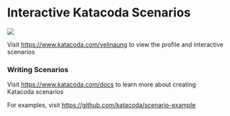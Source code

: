 # Interactive Katacoda Scenarios

[![](http://shields.katacoda.com/katacoda/yelinaung/count.svg)](https://www.katacoda.com/yelinaung "Get your profile on Katacoda.com")

Visit https://www.katacoda.com/yelinaung to view the profile and interactive scenarios

### Writing Scenarios
Visit https://www.katacoda.com/docs to learn more about creating Katacoda scenarios

For examples, visit https://github.com/katacoda/scenario-example
